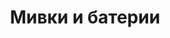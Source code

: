 ---
layout: technology.ect
href: '/kitchens/technologies/sinks-and-taps'
lang: bg
title: 'Mивки и батерии'
importance: 5
photo: '/кухни/технологии/мивки-и-батерии/мивка-и-смесител-9.jpg'
description: 'Съвременни решения от неръждаема стомана, силгранит и кориан. Гарантирана хигиеничност и лесна поддръжка. '
highlights:
  - 
    caption: 'Стил и функционалност'
    photo: '/кухни/технологии/мивки-и-батерии/богат-избор-на-мивки-и-батерии.png'
  - 
    caption: 'Батерии в унисон с кухнята'
    photo: '/кухни/технологии/мивки-и-батерии/батерия-1.png'
  - 
    caption: 'Мивки като част от кухнята'
    photo: '/кухни/технологии/мивки-и-батерии/батерия-2.png'
  - 
    caption: 'Мивки с раличен монтаж'
    photo: '/кухни/технологии/мивки-и-батерии/батерия-4.png'
  - 
    caption: 'Кухненски мелачки за отпадъци '
    photo: '/кухни/технологии/мивки-и-батерии/сифон-1.png'
topics:
  -
    caption: 'Луксозни решения'
    description: 'Съвременни решения от неръждаема стомана, силгранит и кориан. Гарантирана хигиеничност, функционалност и лесна поддръжка. Практични аксесоари, дозатор за течен сапун, мелачка за отпадъци, алуминиево фолио за дъното на шкафа на мивката. За батерията е важна височината, удобството на ръкохватката и лекото въртене около оста. Разнообразието е голямо. Диалог препоръчва Blanco.'
    photos:
      - '/кухни/технологии/мивки-и-батерии/мивка-и-смесител-2.jpg'
      - '/кухни/технологии/мивки-и-батерии/мивки-и-батерии.jpg'
      - '/кухни/технологии/мивки-и-батерии/мивка-и-смесител-9.jpg'
  -
    caption: 'Мивки с различен монтаж'
    description: 'Възможност за вградена мивка или за монтаж на мивка, която е като част от кухнята. Вградени с идеални кантове и фабрично залепено уплътнение, равни с плота или потънали под него, мивки и работни повърхности, невидимо свързани в цял блок.  '
    highlight: 'Алуминиеви полици|които разчупват кухнята'
    photos:
      - '/кухни/технологии/мивки-и-батерии/плот-мивка.jpg'
      - '/кухни/технологии/мивки-и-батерии/избор-от-мивки-за-всеки-модел-кухня.jpg'
      - '/кухни/технологии/мивки-и-батерии/мивка-и-смесител-7.jpg'
---
